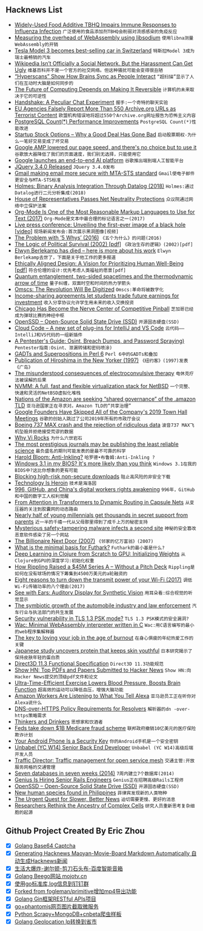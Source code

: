 ## Hacknews List


- [Widely-Used Food Additive TBHQ Impairs Immune Responses to Influenza Infection](http://www.sci-news.com/medicine/e319-immune-responses-influenza-infection-07071.html)  `广泛使用的食品添加剂TBHQ会削弱对流感感染的免疫反应`
- [Measuring the overhead of WebAssembly using libsodium](https://00f.net/2019/04/09/benchmarking-webassembly-using-libsodium/)  `使用libna测量WebAssembly的开销`
- [Tesla Model 3 becomes best-selling car in Switzerland](https://electrek.co/2019/04/09/tesla-model-3-best-selling-car-period-switzerland/)  `特斯拉Model 3成为瑞士最畅销的汽车`
- [Wikipedia Isn’t Officially a Social Network. But the Harassment Can Get Ugly](https://www.nytimes.com/2019/04/08/us/wikipedia-harassment-wikimedia-foundation.html)  `维基百科并不是一个官方的社交网络。但这种骚扰可能会变得很丑陋`
- [“Hyperscans” Show How Brains Sync as People Interact](https://www.scientificamerican.com/article/hyperscans-show-how-brains-sync-as-people-interact/)  `“超扫描”显示了人们在互动时大脑是如何同步的`
- [The Future of Computing Depends on Making It Reversible](https://spectrum.ieee.org/computing/hardware/the-future-of-computing-depends-on-making-it-reversible)  `计算机的未来取决于它的可逆性`
- [Handshake: A Peculiar Chat Experiment](https://nomasters.io/posts/handshake-alpha/)  `握手:一个奇特的聊天实验`
- [EU Agencies Falsely Report More Than 550 Archive.org URLs as Terrorist Content](https://blog.archive.org/2019/04/10/official-eu-agencies-falsely-report-more-than-550-archive-org-urls-as-terrorist-content/)  `欧盟机构错误地将超过550个Archive.org网址报告为恐怖主义内容`
- [PostgreSQL Count(*) Performance Improvements](https://www.cybertec-postgresql.com/en/count-made-fast/)  `PostgreSQL Count(*)性能改进`
- [Startup Stock Options – Why a Good Deal Has Gone Bad](https://steveblank.com/2019/04/10/startup-stock-options-why-a-good-deal-has-gone-bad/)  `启动股票期权-为什么一笔好交易变成了坏交易`
- [Google AMP lowered our page speed, and there&#39;s no choice but to use it](https://unlikekinds.com/article/google-amp-page-speed)  `谷歌放大器降低了我们的页面速度，我们别无选择，只能使用它`
- [Google launches an end-to-end AI platform](https://techcrunch.com/2019/04/10/google-expands-its-ai-services/)  `谷歌推出端到端人工智能平台`
- [JQuery 3.4.0 Released](http://blog.jquery.com/2019/04/10/jquery-3-4-0-released/)  `JQuery 3.4.0发布`
- [Gmail making email more secure with MTA-STS standard](https://security.googleblog.com/2019/04/gmail-making-email-more-secure-with-mta.html)  `Gmail使电子邮件更安全与MTA-STS标准`
- [Holmes: Binary Analysis Integration Through Datalog (2018)](https://kilthub.cmu.edu/articles/Holmes_Binary_Analysis_Integration_Through_Datalog/7571519)  `Holmes:通过Datalog进行二元分析集成(2018)`
- [House of Representatives Passes Net Neutrality Protections](https://www.eff.org/deeplinks/2019/04/victory-house-representatives-passes-net-neutrality-protections)  `众议院通过网络中立保护法案`
- [Org-Mode Is One of the Most Reasonable Markup Languages to Use for Text (2017)](https://karl-voit.at/2017/09/23/orgmode-as-markup-only/)  `Org-Mode是文本中最合理的标记语言之一(2017)`
- [Live press conference: Unveiling the first-ever image of a black hole [video]](https://www.youtube.com/watch?v=Dr20f19czeE)  `现场新闻发布会:首次展示黑洞图像[视频]`
- [The Problem with ‘5 Whys’ (2016)](https://qualitysafety.bmj.com/content/26/8/671)  `《五个为什么》的问题(2016)`
- [The Logic of Political Survival (2002) [pdf]](https://projects.iq.harvard.edu/files/gov2126/files/bueno_mesquita_2003_logic.pdf)  `《政治生存的逻辑》(2002)[pdf]`
- [Elwyn Berlekamp has died – here is more about his work](https://en.wikipedia.org/wiki/Elwyn_Berlekamp)  `Elwyn Berlekamp去世了，下面是关于他工作的更多报道`
- [Ethically Aligned Design: A Vision for Prioritizing Human Well-Being [pdf]](https://standards.ieee.org/content/dam/ieee-standards/standards/web/documents/other/ead_v2.pdf)  `符合伦理的设计:优先考虑人类福祉的愿景[pdf]`
- [Quantum entanglement, two-sided spacetimes and the thermodynamic arrow of time](https://arxiv.org/abs/1904.04012)  `量子纠缠，双面时空和时间的热力学箭头`
- [Omscs: The Revolution Will Be Digitized](https://www.cc.gatech.edu/news/620099/omscs-revolution-will-be-digitized)  `Omscs:革命将被数字化`
- [Income-sharing agreements let students trade future earnings for investment](https://www.bloomberg.com/news/articles/2019-04-09/college-grads-sell-stakes-in-themselves-to-wall-street)  `收入分享协议允许学生用未来的收入交换投资`
- [Chicago Has Become the Nerve Center of Competitive Pinball](https://www.atlasobscura.com/articles/chicago-competitive-pinball)  `芝加哥已经成为弹球比赛的神经中枢`
- [OpenSSD – Open-Source Solid State Drive (SSD)](http://www.openssd.io/)  `开源固态硬盘(SSD)`
- [Cloud Code – A new set of plug-ins for IntelliJ and VS Code](https://cloud.google.com/blog/products/devops-sre/announcing-cloud-code-accelerating-cloud-native-application-development)  `云代码——IntelliJ和VS代码的一组新插件`
- [A Pentester&#39;s Guide: Osint, Breach Dumps, and Password Spraying)](https://delta.navisec.io/osint-for-pentesters-part-3-password-spraying-methodology/)  `Pentester指南:Osint、泄漏转储和密码喷涂)`
- [GADTs and Superpositions in Perl 6](https://aearnus.github.io/2019/04/08/gadts-in-perl-6)  `Perl 6中的GADTs和叠加`
- [Publication of Hiroshima in the New Yorker (1997)](http://www.herseyhiroshima.com/hiro.php)  `《纽约客》(1997)发表《广岛》`
- [The misunderstood consequences of electroconvulsive therapy](https://lithub.com/the-misunderstood-consequences-of-electroconvulsive-therapy/)  `电休克疗法被误解的后果`
- [NVMM: A full, fast and flexible virtualization stack for NetBSD](http://blog.netbsd.org/tnf/entry/from_zero_to_nvmm)  `一个完整、快速和灵活的NetBSD虚拟化堆栈`
- [Nations of the Amazon are seeking “shared governance” of the .amazon TLD](https://www.bbc.com/news/business-47794353)  `亚马逊国家正在寻求对。Amazon TLD的“共享治理”`
- [Google Founders Have Skipped All of the Company&#39;s 2019 Town Hall Meetings](https://www.buzzfeednews.com/article/alexkantrowitz/google-founders-tgif-town-hall)  `谷歌的创始人跳过了公司2019年所有的市政厅会议`
- [Boeing 737 MAX crash and the rejection of ridiculous data](https://philip.greenspun.com/blog/2019/04/08/boeing-737-max-crash-and-the-rejection-of-ridiculous-data/)  `波音737 MAX飞机坠毁并拒绝接受荒谬的数据`
- [Why Vi Rocks](https://why-vi.rocks/)  `为什么六世岩石`
- [The most prestigious journals may be publishing the least reliable science](https://journals.plos.org/plosbiology/article?id=10.1371/journal.pbio.3000117)  `最负盛名的期刊可能发表的是最不可靠的科学`
- [Harold Bloom: Anti-Inkling?](https://jewishreviewofbooks.com/articles/5203/harold-bloom-anti-inkling/)  `哈罗德•布鲁姆:Anti-Inkling ?`
- [Windows 3.1 in my BIOS? It&#39;s more likely than you think](https://hackaday.com/2019/04/10/windows-3-1-in-my-bios-its-more-likely-than-you-think/)  `Windows 3.1在我的BIOS中?这比你想象的更有可能`
- [Blocking high-risk non-secure downloads](http://lists.w3.org/Archives/Public/public-webappsec/2019Apr/0004.html)  `阻止高风险的非安全下载`
- [Technology Is Heroin](http://tiny-giant-books.com/Entry1.html?EntryId=recgcpfuOFUesUpRy)  `技术是海洛因`
- [996, GitHub, and China&#39;s digital workers rights awakening](https://chanind.github.io/china/2019/04/10/github-996-china-digital-workers-rights.html)  `996年，GitHub和中国的数字工人权利觉醒`
- [From Attention in Transformers to Dynamic Routing in Capsule Nets](https://staff.fnwi.uva.nl/s.abnar/?p=108)  `从变压器的关注到胶囊网的动态路由`
- [Nearly half of young millennials get thousands in secret support from parents](https://www.cnbc.com/2017/02/10/young-millennials-get-thousands-in-secret-support-from-their-parents.html)  `近一半的千禧一代从父母那里得到了成千上万的秘密支持`
- [Mysterious safety-tampering malware infects a second site](https://arstechnica.com/information-technology/2019/04/mysterious-safety-tampering-malware-infects-a-2nd-critical-infrastructure-site/)  `神秘的安全篡改恶意软件感染了另一个网站`
- [The Billionaire Next Door (2007)](https://www.dmagazine.com/publications/d-magazine/2007/march/the-billionaire-next-door/)  `《邻家的亿万富翁》(2007)`
- [What is the minimal basis for Futhark?](https://futhark-lang.org/blog/2019-04-10-what-is-the-minimal-basis-for-futhark.html)  `Futhark的最小基是什么?`
- [Deep Learning in Clojure from Scratch to GPU: Initializing Weights](https://dragan.rocks/articles/19/Deep-Learning-in-Clojure-From-Scratch-to-GPU-13-Initializing-Weights)  `从Clojure到GPU的深度学习:初始化权重`
- [How Rippling Raised a $45M Series A – Without a Pitch Deck](https://www.rippling.com/blog/company-news/rippling-series-a-pitch-deck-and-memo/)  `Rippling是如何在没有球场的情况下筹集到4500万美元的a轮融资的`
- [Eight reasons to turn down the transmit power of your Wi-Fi (2017)](https://metis.fi/en/2017/10/txpower/)  `调低Wi-Fi传输功率的八个理由(2017)`
- [See with Ears: Auditory Display for Synthetic Vision](https://www.seeingwithsound.com/manual/The_vOICe_Training_Manual.htm)  `用耳朵看:综合视觉的听觉显示`
- [The symbiotic growth of the automobile industry and law enforcement](https://www.laphamsquarterly.org/roundtable/need-speed-limits)  `汽车行业与执法部门的共生发展`
- [Security vulnerability in TLS 1.3 PSK mode?](https://eprint.iacr.org/2019/347)  `TLS 1.3 PSK模式的安全漏洞?`
- [Wac: Minimal WebAssembly interpreter written in C](https://github.com/grassel/wac#wac---webassembly-in-c)  `Wac:用C语言编写的最小的web程序集解释器`
- [The key to loving your job in the age of burnout](https://qz.com/work/1571065/how-to-love-your-job-and-avoid-burnout/)  `在身心俱疲的年纪热爱工作的关键`
- [Japanese study uncovers protein that keeps skin youthful](https://www.japantimes.co.jp/news/2019/04/04/national/science-health/japanese-study-uncovers-protein-keeps-skin-youthful-helping-strong-cells-squeeze-weak/)  `日本研究揭示了保持皮肤年轻的蛋白质`
- [Direct3D 11.3 Functional Specification](https://microsoft.github.io/DirectX-Specs/d3d/archive/D3D11_3_FunctionalSpec.htm)  `Direct3D 11.3功能规范`
- [Show HN: Top PDFs and Papers Submitted to Hacker News](https://www.hackernewspapers.com/)  `Show HN:向Hacker News提交的顶级pdf文件和论文`
- [Ultra-Time-Efficient Exercise Lowers Blood Pressure, Boosts Brain Function](http://www.sci-news.com/medicine/inspiratory-muscle-strength-training-blood-pressure-brain-07077.html)  `超高效的运动可以降低血压，增强大脑功能`
- [Amazon Workers Are Listening to What You Tell Alexa](https://www.bloomberg.com/news/articles/2019-04-10/is-anyone-listening-to-you-on-alexa-a-global-team-reviews-audio)  `亚马逊员工正在听你对Alexa说什么`
- [DNS-over-HTTPS Policy Requirements for Resolvers](https://blog.mozilla.org/security/2019/04/09/dns-over-https-policy-requirements-for-resolvers/)  `解析器的dn -over- https策略需求`
- [Thinkers and Drinkers](https://literaryreview.co.uk/thinkers-drinkers)  `思想家和饮酒者`
- [Feds take down $1B Medicare fraud scheme](https://www.nbcnews.com/politics/justice-department/feds-take-down-1-billion-fraud-scheme-operation-brace-yourself-n992481)  `联邦政府撤销10亿美元的医疗保险欺诈计划`
- [Your Android Phone Is a Security Key](https://blog.google/technology/safety-security/your-android-phone-is-a-security-key/)  `你的Android手机是一个安全密钥`
- [Unbabel (YC W14) Senior Back End Developer](https://jobs.lever.co/unbabel/c7c57ecc-b347-4b6b-a33a-ba17b7cd9a1d?lever-origin=applied&amp;lever-source%5B%5D=hackernews)  `Unbabel (YC W14)高级后端开发人员`
- [Traffic Director: Traffic management for open service mesh](https://cloud.google.com/traffic-director/)  `交通主管:开放服务网格的交通管理`
- [Seven databases in seven weeks (2014)](https://db.cs.cmu.edu/seminar2014/)  `7周内建立7个数据库(2014)`
- [Genius Is Hiring Senior Rails Engineers](https://boards.greenhouse.io/genius/jobs/1456158)  `Genius正在招聘高级Rails工程师`
- [OpenSSD – Open-Source Solid State Drive (SSD)](http://www.openssd-project.org/wiki/The_OpenSSD_Project)  `开源固态硬盘(SSD)`
- [New human species found in Philippines](https://www.bbc.com/news/science-environment-47873072)  `菲律宾发现新的人类物种`
- [The Urgent Quest for Slower, Better News](https://www.newyorker.com/culture/annals-of-inquiry/the-urgent-quest-for-slower-better-news)  `迫切需要更慢、更好的消息`
- [Researchers Rethink the Ancestry of Complex Cells](https://www.quantamagazine.org/rethinking-the-ancestry-of-the-eukaryotes-20190409/)  `研究人员重新思考复杂细胞的起源`

## Github Project Created By Eric Zhou

- [x] [Golang Base64 Captcha](https://github.com/mojocn/base64Captcha)
- [x] [Generating Hacknews Maoyan-Movie-Board Markdown Automatically 自动生成Hacknews新闻](https://github.com/dejavuzhou/md-genie)
- [x] [生活大爆炸-谢尔顿-剪刀石头布-百度智能音箱](https://github.com/mojocn/dueros-bang-game)
- [x] [Golang Beego网站 mojotv.cn](https://github.com/mojocn/www.mojotv.cn)
- [x] [使用go标准库,log信息到钉钉群](https://github.com/mojocn/dooger)
- [x] [Forked from fogleman/primitive增加mp4导出功能](https://github.com/mojocn/primitive)
- [x] [Golang Gin框架RESTful APIs项目](https://github.com/JJJJJJJerk/ezier-golang-web-api-framework)
- [x] [go+phantomjs网页图片截取微服务](https://github.com/mojocn/screen_shot)
- [x] [Python Scrapy+MongoDB+cnbeta爬虫样板](https://github.com/mojocn/scrapy_mongodb_boilerplate_cnbeta)
- [x] [Golang Geolocation Ip转换到省市](https://github.com/mojocn/ip2location)